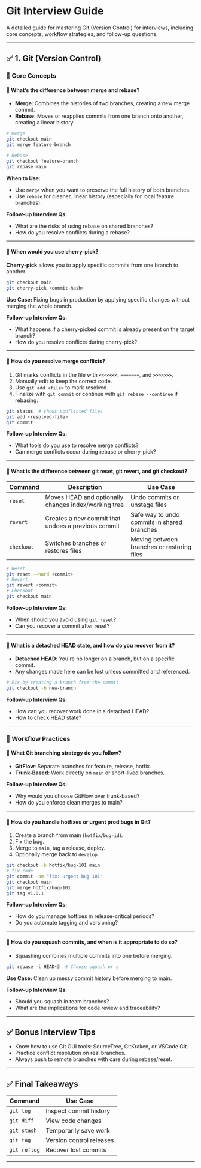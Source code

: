 
# Git Interview Guide

A detailed guide for mastering Git (Version Control) for interviews, including core concepts, workflow strategies, and follow-up questions.

---

## ✅ 1. Git (Version Control)

### 🔹 Core Concepts

#### 🔸 What’s the difference between merge and rebase?

- **Merge**: Combines the histories of two branches, creating a new merge commit.
- **Rebase**: Moves or reapplies commits from one branch onto another, creating a linear history.

```bash
# Merge
git checkout main
git merge feature-branch

# Rebase
git checkout feature-branch
git rebase main
```

**When to Use:**
- Use `merge` when you want to preserve the full history of both branches.
- Use `rebase` for cleaner, linear history (especially for local feature branches).

**Follow-up Interview Qs:**
- What are the risks of using rebase on shared branches?
- How do you resolve conflicts during a rebase?

---

#### 🔸 When would you use cherry-pick?

**Cherry-pick** allows you to apply specific commits from one branch to another.

```bash
git checkout main
git cherry-pick <commit-hash>
```

**Use Case:** Fixing bugs in production by applying specific changes without merging the whole branch.

**Follow-up Interview Qs:**
- What happens if a cherry-picked commit is already present on the target branch?
- How do you resolve conflicts during cherry-pick?

---

#### 🔸 How do you resolve merge conflicts?

1. Git marks conflicts in the file with `<<<<<<<`, `=======`, and `>>>>>>>`.
2. Manually edit to keep the correct code.
3. Use `git add <file>` to mark resolved.
4. Finalize with `git commit` or continue with `git rebase --continue` if rebasing.

```bash
git status  # shows conflicted files
git add <resolved-file>
git commit
```

**Follow-up Interview Qs:**
- What tools do you use to resolve merge conflicts?
- Can merge conflicts occur during rebase or cherry-pick?

---

#### 🔸 What is the difference between git reset, git revert, and git checkout?

| Command | Description | Use Case |
|--------|-------------|----------|
| `reset` | Moves HEAD and optionally changes index/working tree | Undo commits or unstage files |
| `revert` | Creates a new commit that undoes a previous commit | Safe way to undo commits in shared branches |
| `checkout` | Switches branches or restores files | Moving between branches or restoring files |

```bash
# Reset
git reset --hard <commit>
# Revert
git revert <commit>
# Checkout
git checkout main
```

**Follow-up Interview Qs:**
- When should you avoid using `git reset`?
- Can you recover a commit after reset?

---

#### 🔸 What is a detached HEAD state, and how do you recover from it?

- **Detached HEAD**: You're no longer on a branch, but on a specific commit.
- Any changes made here can be lost unless committed and referenced.

```bash
# Fix by creating a branch from the commit
git checkout -b new-branch
```

**Follow-up Interview Qs:**
- How can you recover work done in a detached HEAD?
- How to check HEAD state?

---

### 🔹 Workflow Practices

#### 🔸 What Git branching strategy do you follow?

- **GitFlow**: Separate branches for feature, release, hotfix.
- **Trunk-Based**: Work directly on `main` or short-lived branches.

**Follow-up Interview Qs:**
- Why would you choose GitFlow over trunk-based?
- How do you enforce clean merges to main?

---

#### 🔸 How do you handle hotfixes or urgent prod bugs in Git?

1. Create a branch from main (`hotfix/bug-id`).
2. Fix the bug.
3. Merge to `main`, tag a release, deploy.
4. Optionally merge back to `develop`.

```bash
git checkout -b hotfix/bug-101 main
# fix code
git commit -am "fix: urgent bug 101"
git checkout main
git merge hotfix/bug-101
git tag v1.0.1
```

**Follow-up Interview Qs:**
- How do you manage hotfixes in release-critical periods?
- Do you automate tagging and versioning?

---

#### 🔸 How do you squash commits, and when is it appropriate to do so?

- Squashing combines multiple commits into one before merging.

```bash
git rebase -i HEAD~3  # Choose squash or s
```

**Use Case:** Clean up messy commit history before merging to main.

**Follow-up Interview Qs:**
- Should you squash in team branches?
- What are the implications for code review and traceability?

---

## ✅ Bonus Interview Tips

- Know how to use Git GUI tools: SourceTree, GitKraken, or VSCode Git.
- Practice conflict resolution on real branches.
- Always push to remote branches with care during rebase/reset.

---

## ✅ Final Takeaways

| Command | Use Case |
|---------|----------|
| `git log` | Inspect commit history |
| `git diff` | View code changes |
| `git stash` | Temporarily save work |
| `git tag` | Version control releases |
| `git reflog` | Recover lost commits |

---
